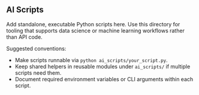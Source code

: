 ## AI Scripts

Add standalone, executable Python scripts here. Use this directory for tooling
that supports data science or machine learning workflows rather than API code.

Suggested conventions:

- Make scripts runnable via `python ai_scripts/your_script.py`.
- Keep shared helpers in reusable modules under `ai_scripts/` if multiple scripts need them.
- Document required environment variables or CLI arguments within each script.
